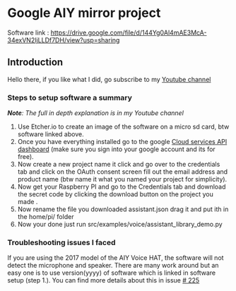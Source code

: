 # Google AIY mirror project
Software link : https://drive.google.com/file/d/144Yg0Al4mAE3McA-34exVN2IjLLDf7DH/view?usp=sharing
## Introduction
Hello there, if you like what I did, go subscribe to my [Youtube channel](https://www.youtube.com/channel/UCSt9bIi3GKhuTw7n1WaYz8Q)
### Steps to setup software a summary
_**Note**: The full in depth explanation is in my Youtube channel_ 

1. Use Etcher.io to create an image of the software on a micro sd card, btw software linked above.
2. Once you have everything installed go to the google [Cloud services API dashboard](https://console.cloud.google.com/apis/dashboard) (make sure you sign into your google account and its for free).
3. Now create a new project name it click and go over to the credentials tab and click on the OAuth consent screen
fill out the email address and product name (btw name it what you named your project for simplicity).  
4. Now get your Raspberry PI and go to the Credentials tab and download the secret code by clicking the download button on the project you made .
5. Now rename the file you downloaded assistant.json drag it and put ith in the home/pi/ folder
6. Now your done just run src/examples/voice/assistant_library_demo.py

### Troubleshooting issues I faced
If you are using the 2017 model of the AIY Voice HAT, the software will not detect the microphone and speaker. There are many work around but an easy one is to use version(yyyy) of software which is linked in software setup (step 1.). You can find more details about this in issue [# 225](https://github.com/google/aiyprojects-raspbian/issues/255) 


